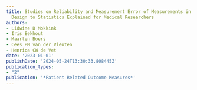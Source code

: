 ```yaml
---
title: Studies on Reliability and Measurement Error of Measurements in Medicine--From
  Design to Statistics Explained for Medical Researchers
authors:
- Lidwine B Mokkink
- Iris Eekhout
- Maarten Boers
- Cees PM van der Vleuten
- Henrica CW de Vet
date: '2023-01-01'
publishDate: '2024-05-24T13:30:33.808445Z'
publication_types:
- "2"
publication: '*Patient Related Outcome Measures*'
---
```

